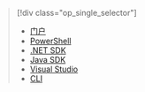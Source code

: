 > [!div class="op_single_selector"]
> * [门户](../articles/data-lake-analytics/data-lake-analytics-get-started-portal.md)
> * [PowerShell](../articles/data-lake-analytics/data-lake-analytics-get-started-powershell.md)
> * [.NET SDK](../articles/data-lake-analytics/data-lake-analytics-get-started-net-sdk.md)
> * [Java SDK](../articles/data-lake-analytics/data-lake-analytics-get-started-java-sdk.md)
> * [Visual Studio](../articles/data-lake-analytics/data-lake-analytics-data-lake-tools-get-started.md)
> * [CLI](../articles/data-lake-analytics/data-lake-analytics-get-started-cli.md)
> 
> 

<!---HONumber=AcomDC_0921_2016-->